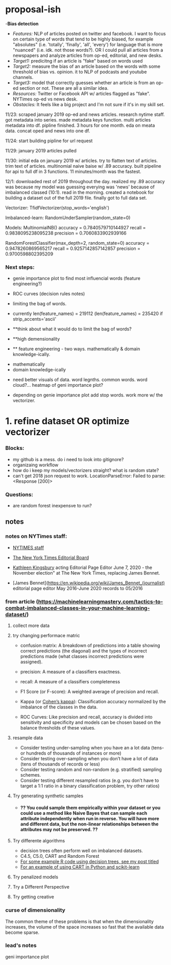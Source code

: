 # proposal-ish
-**Bias detection** 
- *Features:* NLP of articles posted on twitter and facebook.  I want to focus on certain type of words that tend to be highly biased, for example "absolutes"  (i.e. 'totally', 'finally', 'all', 'every') for language that is more "nuanced" (i.e. idk. not those words?). OR I could pull all articles from a newspapers and analyze articles from op-ed, editorial, and new desks.
- *Target1:* predicitng if an article is "fake" based on words used
- *Target2:* measure the bias of an article based on the words with some threshold of bias vs. opinion. it to NLP of podcasts and youtube channels.
- *Target3:* model that correctly guesses whether an article is from an op-ed section or not. These are all a similar idea.
- *Resources:* Twitter or Facebook API w/ articles flagged as "fake". NYTimes op-ed vs news desk.
- *Obstacles:* It feels like a big project and I'm not sure if it's in my skill set. 


11/23: scraped january 2019 op-ed and news articles. research nytime staff. got metadata into series. made metadata keys function. multi articles metadata into df. pipline finished. 3 hours for one month. eda on meata data. concat oped and news into one df.

11/24: start building pipline for url request

11/29: january 2019 articles pulled

11/30: initial eda on january 2019 w/ articles. try to flatten text of articles. trim text of articles. multinomial naive baise w/ .89 accuracy. built pipeline for api to full df in 3 functions. 11 minutes/month was the fastest. 

12/1: downloaded rest of 2019 throughout the day. realized my .89 accuracy was because my model was guessing everying was 'news' because of imbalanced classed (10:1). read in the morning. created a notebook for building a dataset out of the full 2019 file. finally got to full data set.

Vectorizer:
TfidfVectorizer(stop_words='english')

Imbalanced-learn: 
RandomUnderSampler(random_state=0)

Models: 
MultinomialNB()
accuracy = 0.7840579710144927
recall = 0.9838095238095238
precision = 0.7060833902939166

RandomForestClassifier(max_depth=2, random_state=0)
accuracy = 0.9478260869565217
recall = 0.9257142857142857
precision = 0.9700598802395209

### Next steps:

- genie importance plot to find most influencial words (feature engineering?)

- ROC curves (decision rules notes)

- limiting the bag of words. 

- currently len(feature_names) = 219112 (len(feature_names) = 235420 if strip_accents='ascii'
- **think about what it would do to limit the bag of words?
- **high demensionality 
- ** feature engineering - two ways. mathematically  & domain knowledge-ically.
* mathematically
* domain knowledge-ically


- need better visuals of data. word legnths. common words. word cloud?... heatmap of geni importance plot?

- depending on genie importance plot add stop words. work more w/ the vectorizer. 

# 1. refine dataset OR optimize vectorizer

### Blocks:

- my github is a mess. do i need to look into gitignore? 
- organizaing workflow
- how do i keep my models/vectorizers straight? what is random state?
- can't get 2018 json request to work. LocationParseError: Failed to parse: <Response [200]>


### Questions:
- are random forest inexpensve to run?



## notes

### notes on NYTimes staff:

- [NYTIMES staff](https://en.wikipedia.org/wiki/List_of_The_New_York_Times_employees)
- [The New York Times Editorial Board](https://www.nytimes.com/interactive/2018/opinion/editorialboard.html)
- [Kathleen Kingsbury](https://en.wikipedia.org/wiki/Kathleen_Kingsbury) acting Editorial Page Editor June 7, 2020 - the November election" at The New York Times, replacing James Bennet.


- [James Bennet](https://en.wikipedia.org/wiki/James_Bennet_(journalist) editorial page editor May 2016-June 2020
records to 05/2016

### from article (https://machinelearningmastery.com/tactics-to-combat-imbalanced-classes-in-your-machine-learning-dataset/)

1. collect more data
2. try changing performace matric
    - confusion matrix: A breakdown of predictions into a table showing correct predictions (the diagonal) and the types of incorrect predictions made (what classes incorrect predictions were assigned).
    
    - precision: A measure of a classifiers exactness.
    
    - recall: A measure of a classifiers completeness
    
    - F1 Score (or F-score): A weighted average of precision and recall.


    * Kappa (or [Cohen’s kappa](https://en.wikipedia.org/wiki/Cohen%27s_kappa)): Classification accuracy normalized by the imbalance of the classes in the data.
    
    * ROC Curves: Like precision and recall, accuracy is divided into sensitivity and specificity and models can be chosen based on the balance thresholds of these values.
    
3. resample data

    - Consider testing under-sampling when you have an a lot data (tens- or hundreds of thousands of instances or more)
    - Consider testing over-sampling when you don’t have a lot of data (tens of thousands of records or less)
    - Consider testing random and non-random (e.g. stratified) sampling schemes.
    - Consider testing different resampled ratios (e.g. you don’t have to target a 1:1 ratio in a binary classification problem, try other ratios)
    
    
4. Try generating synthetic samples
     
    - #### ?? You could sample them empirically within your dataset or you could use a method like Naive Bayes that can sample each attribute independently when run in reverse. **You will have more and different data, but the non-linear relationships between the attributes may not be preserved.** ??

5. Try differente algorithms
    - decision trees often perform well on imbalanced datasets. 
    - C4.5, C5.0, CART and Random Forest
    - [For some example R code using decision trees, see my post titled](http://machinelearningmastery.com/non-linear-classification-in-r-with-decision-trees/)
    - [For an example of using CART in Python and scikit-learn](http://machinelearningmastery.com/get-your-hands-dirty-with-scikit-learn-now/)
    
6. Try penalized models
7. Try a Different Perspective
8. Try getting creative

### curse of dimensionality

The common theme of these problems is that when the dimensionality increases, the volume of the space increases so fast that the available data become sparse.


### lead's notes

geni importance plot


